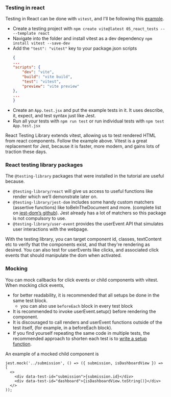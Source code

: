 ### Testing in react
Testing in React can be done with `vitest`, and I'll be following this [example](https://www.robinwieruch.de/vitest-react-testing-library/).
- Create a testing project with `npm create vite@latest 05_react_tests -- --template react`
- Navigate into the folder and install vitest as a dev dependency `npm install vitest --save-dev`
- Add the `"test": "vitest"` key to your package.json scripts
    ```json
    {
    ...
    "scripts": {
        "dev": "vite",
        "build": "vite build",
        "test": "vitest",
        "preview": "vite preview"
    },
    ...
    }
    ```
- Create an `App.test.jsx` and put the example tests in it. It uses describe, it, expect, and test syntax just like Jest.
- Run all your tests with `npm run test` or run individual tests with `npm test App.test.jsx`

React Testing Library extends vitest, allowing us to test rendered HTML from react components. Follow the example above. Vitest is a great replacement for Jest, because it is faster, more modern, and gains lots of traction these days.


### React testing library packages
The `@testing-library` packages that were installed in the tutorial are useful because.
- `@testing-library/react` will give us access to useful functions like render which we’ll demonstrate later on.
- `@testing-library/jest-dom` includes some handy custom matchers (assertive functions) like toBeInTheDocument and more. 
    (complete list on [jest-dom’s github](https://github.com/testing-library/jest-dom)). Jest already has a lot of matchers so this 
    package is not compulsory to use.
- `@testing-library/user-event` provides the userEvent API that simulates user interactions with the webpage.

With the testing library, you can target component id, classes, textContent etc to verify that the components exist, and that they're rendering as 
desired. You can also test for userEvents like clicks, and associated click events that should manipulate the dom when activated.

### Mocking
You can mock callbacks for click events or child components with vitest. When mocking click events, 
- for better readability, it is recommended that all setups be done in the same test block.
    - you can also use `beforeEach` block in every test block
- It is recommended to invoke userEvent.setup() before rendering the component. 
- It is discouraged to call renders and userEvent functions outside of the test itself, (for example, in a beforeEach block). 
- If you find yourself repeating the same code in multiple tests, the recommended approach to shorten each test is to 
    [write a setup function](https://testing-library.com/docs/user-event/intro/#writing-tests-with-userevent).


An example of a mocked child component is 
```JS
jest.mock('../submission', () => ({ submission, isDashboardView }) => (
  <>
    <div data-test-id="submission">{submission.id}</div>
    <div data-test-id="dashboard">{isDashboardView.toString()}</div>
  </>
));
```